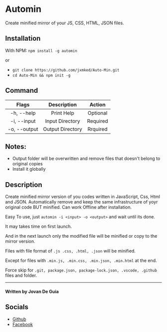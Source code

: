 # Automin

Create minified mirror of your JS, CSS, HTML, JSON files. 


## Installation

With NPM: `npm install -g automin`

or

- `git clone https://github.com/jxmked/Auto-Min.git`
- `cd Auto-Min && npm init -g`


## Command

| Flags | Description | Action |
| :---: | :---: | :---: |
| -h, --help | Print Help | Optional |
| -i, --input | Input Directory | Required |
| -o, --output | Output Directory | Rrquired |

## Notes:

- Output folder will be overwritten and remove files that doesn't belong to original copies
- Install it globally

## Description

Create minified mirror version of you codes written in JavaScript, Css, Html and JSON.
Automatically remove and keep the same infrastructure of yoyr original code BUT minified.
Can work Offline after installation.

Easy To use, just `automin -i <input> -o <output>` and wait until its done.

It may takes time on first launch.

And in the next launch only the modified file will be minified or copy to the mirror version.

Files with file format of `.js .css, .html, .json` will be minified.

Except for files with `.min.js, .min.css, .min.json, .min.html` at the end.

Force skip for `.git, package.json, package-lock.json, .vscode, .github` files and folder.

----

#### Written by Jovan De Guia

## Socials

- [Github](https://github.com/jxmked)
- [Facebook](https://www.facebook.com/deguia25)

